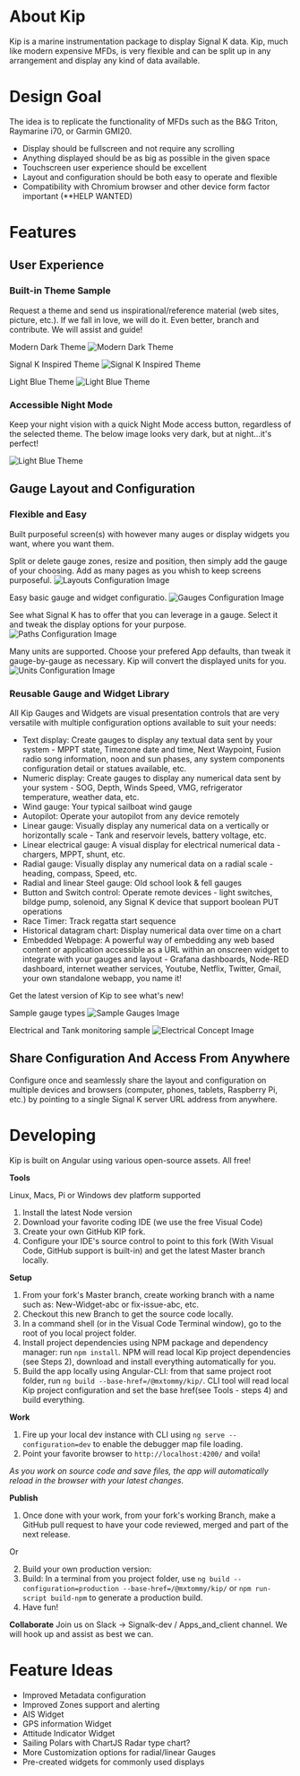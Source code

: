 # About Kip 

Kip is a marine instrumentation package to display Signal K data. Kip, much like modern expensive MFDs, is very flexible and can be split up in any arrangement and display any kind of data available.

# Design Goal

The idea is to replicate the functionality of MFDs such as the B&G Triton, Raymarine i70, or Garmin GMI20.
- Display should be fullscreen and not require any scrolling
- Anything displayed should be as big as possible in the given space
- Touchscreen user experience should be excellent
- Layout and configuration should be both easy to operate and flexible
- Compatibility with Chromium browser and other device form factor important (**HELP WANTED)  

# Features
## User Experience
### Built-in Theme Sample
  Request a theme and send us inspirational/reference material (web sites, picture, etc.). If we fall in love, we will do it. Even better, branch and contribute. We will assist and guide!

  Modern Dark Theme
  ![Modern Dark Theme](./KipSample-1-1024x488.png)
  
  Signal K Inspired Theme
  ![Signal K Inspired Theme](./KipSample-2-1024x488.png)
  
  Light Blue Theme
  ![Light Blue Theme](./KipSample-3-1024x488.png)

### Accessible Night Mode
  Keep your night vision with a quick Night Mode access button, regardless of the selected theme. The below image looks very dark, but at night...it's perfect!

  ![Light Blue Theme](./KipNightMode-1024x488.png)


## Gauge Layout and Configuration
### Flexible and Easy
  Built purposeful screen(s) with however many auges or display widgets you want, where you want them. 

  Split or delete gauge zones, resize and position, then simply add the gauge of your choosing. Add as many pages as you whish to keep screens purposeful.
  ![Layouts Configuration Image](./KipWidgetConfig-layout-1024x488.png)
  
  Easy basic gauge and widget configuratio.
  ![Gauges Configuration Image](./KipConfig-display-1024x488.png) 
  
  See what Signal K has to offer that you can leverage in a gauge. Select it and tweak the display options for your purpose.
  ![Paths Configuration Image](./KipWidgetConfig-paths-1024x488.png)
  
  Many units are supported. Choose your prefered App defaults, than tweak it gauge-by-gauge as necessary. Kip will convert the displayed units for you.
  ![Units Configuration Image](./KipConfig-Units-1024x488.png) 

### Reusable Gauge and Widget Library
  All Kip Gauges and Widgets are visual presentation controls that are very versatile with multiple configuration options available to suit your needs:
  - Text display: Create gauges to display any textual data sent by your system - MPPT state, Timezone date and time, Next Waypoint, Fusion radio song information, noon and sun phases, any system components configuration detail or statues available, etc.
  - Numeric display: Create gauges to display any numerical data sent by your system - SOG, Depth, Winds Speed, VMG, refrigerator temperature, weather data, etc.
  - Wind gauge: Your typical sailboat wind gauge
  - Autopilot: Operate your autopilot from any device remotely 
  - Linear gauge: Visually display any numerical data on a vertically or horizontally scale - Tank and reservoir levels, battery voltage, etc.
  - Linear electrical gauge: A visual display for electrical numerical data - chargers, MPPT, shunt, etc.
  - Radial gauge: Visually display any numerical data on a radial scale - heading, compass, Speed, etc.
  - Radial and linear Steel gauge: Old school look & fell gauges
  - Button and Switch control: Operate remote devices - light switches, bildge pump, solenoid, any Signal K device that support boolean PUT operations
  - Race Timer: Track regatta start sequence
  - Historical datagram chart: Display numerical data over time on a chart
  - Embedded Webpage: A powerful way of embedding any web based content or application accessible as a URL within an onscreen widget to integrate with your gauges and layout - Grafana dashboards, Node-RED dashboard, internet weather services, Youtube, Netflix, Twitter, Gmail, your own standalone webapp, you name it!

  Get the latest version of Kip to see what's new!

  Sample gauge types
  ![Sample Gauges Image](./KipGaugeSample-1-1024x545.png)
  
  Electrical and Tank monitoring sample 
  ![Electrical Concept Image](./KipMonitor-1024x488.png)

## Share Configuration And Access From Anywhere
  Configure once and seamlessly share the layout and configuration on multiple devices and browsers (computer, phones, tablets,
  Raspberry Pi, etc.) by pointing to a single Signal K server URL address from anywhere.

# Developing

Kip is built on Angular using various open-source assets. All free!

**Tools**

Linux, Macs, Pi or Windows dev platform supported
1. Install the latest Node version
2. Download your favorite coding IDE (we use the free Visual Code)
3. Create your own GitHub KIP fork.
4. Configure your IDE's source control to point to this fork (With Visual Code, GitHub support is built-in) and get the latest Master branch locally.

**Setup**
1. From your fork's Master branch, create working branch with a name such as: New-Widget-abc or fix-issue-abc, etc.
2. Checkout this new Branch to get the source code locally.
3. In a command shell (or in the Visual Code Terminal window), go to the root of you local project folder.
4. Install project dependencies using NPM package and dependency manager: run `npm install`. NPM will read local Kip project dependencies (see Steps 2), download and install everything automatically for you.
5. Build the app locally using Angular-CLI: from that same project root folder, run `ng build --base-href=/@mxtommy/kip/`. CLI tool will read local Kip project configuration and set the base href(see Tools - steps 4) and build everything.

**Work**
1. Fire up your local dev instance with CLI using `ng serve --configuration=dev` to enable the debugger map file loading.
2. Point your favorite browser to `http://localhost:4200/` and voila!

*As you work on source code and save files, the app will automatically reload in the browser with your latest changes.*

**Publish**
1. Once done with your work, from your fork's working Branch, make a GitHub pull request to have your code reviewed, merged and part of the next release. 

Or

2. Build your own production version:
  1. Build: In a terminal from you project folder, use `ng build --configuration=production --base-href=/@mxtommy/kip/` or `npm run-script build-npm` to generate a production build.
  2. Have fun! 

**Collaborate**
Join us on Slack -> Signalk-dev / Apps_and_client channel. We will hook up and assist as best we can.

# Feature Ideas
 * Improved Metadata configuration
 * Improved Zones support and alerting
 * AIS Widget
 * GPS information Widget
 * Attitude Indicator Widget
 * Sailing Polars with ChartJS Radar type chart?
 * More Customization options for radial/linear Gauges
 * Pre-created widgets for commonly used displays
